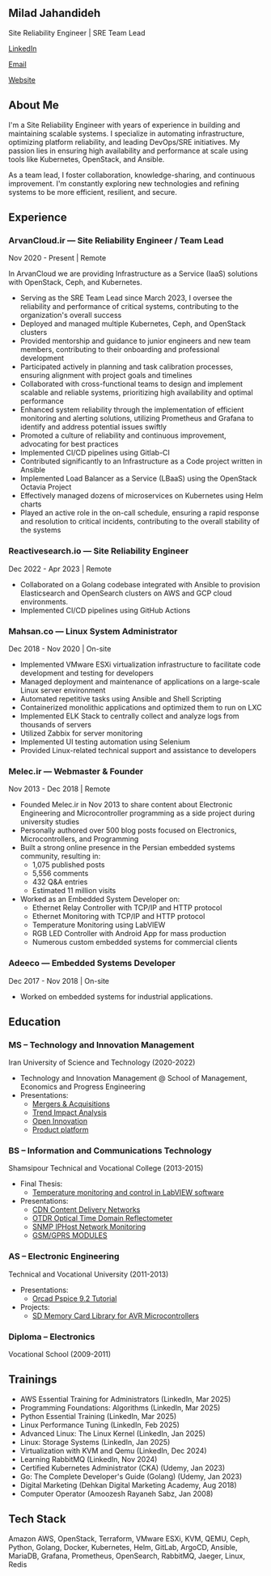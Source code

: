 ## Milad Jahandideh
Site Reliability Engineer | SRE Team Lead

[LinkedIn](https://www.linkedin.com/in/miladjahandideh/)

[Email](mailto:milad.jahandideh.u@gmail.com)

[Website](https://milad.melec.ir/)

## About Me

I'm a Site Reliability Engineer with years of experience in building and maintaining scalable systems. I specialize in automating infrastructure, optimizing platform reliability, and leading DevOps/SRE initiatives. My passion lies in ensuring high availability and performance at scale using tools like Kubernetes, OpenStack, and Ansible.

As a team lead, I foster collaboration, knowledge-sharing, and continuous improvement. I'm constantly exploring new technologies and refining systems to be more efficient, resilient, and secure.

## Experience

### ArvanCloud.ir — Site Reliability Engineer / Team Lead

Nov 2020 - Present | Remote

In ArvanCloud we are providing Infrastructure as a Service (IaaS) solutions with OpenStack, Ceph, and Kubernetes.

-   Serving as the SRE Team Lead since March 2023, I oversee the reliability and performance of critical systems, contributing to the organization's overall success
-   Deployed and managed multiple Kubernetes, Ceph, and OpenStack clusters
-   Provided mentorship and guidance to junior engineers and new team members, contributing to their onboarding and professional development
-   Participated actively in planning and task calibration processes, ensuring alignment with project goals and timelines
-   Collaborated with cross-functional teams to design and implement scalable and reliable systems, prioritizing high availability and optimal performance
-   Enhanced system reliability through the implementation of efficient monitoring and alerting solutions, utilizing Prometheus and Grafana to identify and address potential issues swiftly
-   Promoted a culture of reliability and continuous improvement, advocating for best practices
-   Implemented CI/CD pipelines using Gitlab-CI
-   Contributed significantly to an Infrastructure as a Code project written in Ansible
-   Implemented Load Balancer as a Service (LBaaS) using the OpenStack Octavia Project
-   Effectively managed dozens of microservices on Kubernetes using Helm charts
-   Played an active role in the on-call schedule, ensuring a rapid response and resolution to critical incidents, contributing to the overall stability of the systems
### Reactivesearch.io — Site Reliability Engineer

Dec 2022 - Apr 2023 | Remote

-   Collaborated on a Golang codebase integrated with Ansible to provision Elasticsearch and OpenSearch clusters on AWS and GCP cloud environments.
-   Implemented CI/CD pipelines using GitHub Actions
### Mahsan.co — Linux System Administrator

Dec 2018 - Nov 2020 | On-site

-   Implemented VMware ESXi virtualization infrastructure to facilitate code development and testing for developers
-   Managed deployment and maintenance of applications on a large-scale Linux server environment
-   Automated repetitive tasks using Ansible and Shell Scripting
-   Containerized monolithic applications and optimized them to run on LXC
-   Implemented ELK Stack to centrally collect and analyze logs from thousands of servers
-   Utilized Zabbix for server monitoring
-   Implemented UI testing automation using Selenium
-   Provided Linux-related technical support and assistance to developers
### Melec.ir — Webmaster & Founder

Nov 2013 - Dec 2018 | Remote

-   Founded Melec.ir in Nov 2013 to share content about Electronic Engineering and Microcontroller programming as a side project during university studies
-   Personally authored over 500 blog posts focused on Electronics, Microcontrollers, and Programming
-   Built a strong online presence in the Persian embedded systems community, resulting in:
    -   1,075 published posts
    -   5,556 comments
    -   432 Q&A entries
    -   Estimated 11 million visits
-   Worked as an Embedded System Developer on:
    -   Ethernet Relay Controller with TCP/IP and HTTP protocol
    -   Ethernet Monitoring with TCP/IP and HTTP protocol
    -   Temperature Monitoring using LabVIEW
    -   RGB LED Controller with Android App for mass production
    -   Numerous custom embedded systems for commercial clients
### Adeeco — Embedded Systems Developer

Dec 2017 - Nov 2018 | On-site

-   Worked on embedded systems for industrial applications.


## Education

### MS – Technology and Innovation Management

Iran University of Science and Technology (2020-2022)

-   Technology and Innovation Management @ School of Management, Economics and Progress Engineering
-   Presentations:
    -   [Mergers & Acquisitions](https://www.slideshare.net/MiladJahandideh/mergers-acquisitions-fa)
    -   [Trend Impact Analysis](https://www.slideshare.net/MiladJahandideh/trend-impact-analysis-248539796)
    -   [Open Innovation](https://www.slideshare.net/MiladJahandideh/6th-generation-innovation)
    -   [Product platform](https://www.slideshare.net/MiladJahandideh/product-platform)

### BS – Information and Communications Technology

Shamsipour Technical and Vocational College (2013-2015)

-   Final Thesis:
    -   [Temperature monitoring and control in LabVIEW software](https://www.slideshare.net/MiladJahandideh/labviewlm35tcontrolmelecpdf)
-   Presentations:
    -   [CDN Content Delivery Networks](https://www.slideshare.net/MiladJahandideh/cdn-content-delivery-networks)
    -   [OTDR Optical Time Domain Reflectometer](https://www.slideshare.net/MiladJahandideh/otdr-optical-time-domain-reflectometer-fa)
    -   [SNMP IPHost Network Monitoring](https://www.slideshare.net/MiladJahandideh/snmp-iphost-network-monitoring)
    -   [GSM/GPRS MODULES](https://www.slideshare.net/MiladJahandideh/gsmgprs-modules)

### AS – Electronic Engineering

Technical and Vocational University (2011-2013)

-   Presentations:
    -   [Orcad Pspice 9.2 Tutorial](https://www.slideshare.net/MiladJahandideh/orcad-pspice-92-tutorial-fa)
-   Projects:
    -   [SD Memory Card Library for AVR Microcontrollers](https://github.com/miladjahandideh/sd-memory-card-library-for-avr-microcontrollers)

### Diploma – Electronics

Vocational School (2009-2011)

## Trainings

-   AWS Essential Training for Administrators (LinkedIn, Mar 2025)
-   Programming Foundations: Algorithms (LinkedIn, Mar 2025)
-   Python Essential Training (LinkedIn, Mar 2025)
-   Linux Performance Tuning (LinkedIn, Feb 2025)
-   Advanced Linux: The Linux Kernel (LinkedIn, Jan 2025)
-   Linux: Storage Systems (LinkedIn, Jan 2025)
-   Virtualization with KVM and Qemu (LinkedIn, Dec 2024)
-   Learning RabbitMQ (LinkedIn, Nov 2024)
-   Certified Kubernetes Administrator (CKA) (Udemy, Jan 2023)
-   Go: The Complete Developer's Guide (Golang) (Udemy, Jan 2023)
-   Digital Marketing (Dehkan Digital Marketing Academy, Aug 2018)
-   Computer Operator (Amoozesh Rayaneh Sabz, Jan 2008)

## Tech Stack

Amazon AWS, OpenStack, Terraform, VMware ESXi, KVM, QEMU, Ceph, Python, Golang, Docker, Kubernetes, Helm, GitLab, ArgoCD, Ansible, MariaDB, Grafana, Prometheus, OpenSearch, RabbitMQ, Jaeger, Linux, Redis